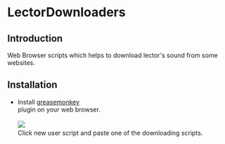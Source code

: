 # LectorDownloaders
## Introduction
Web Browser scripts which helps to download lector's sound from some websites.
## Installation
* Install <a href="https://addons.mozilla.org/en-US/firefox/addon/greasemonkey/">greasemonkey</a><br /> plugin on your web browser.
<br /><br />
<img src="https://imgur.com/ozfx2kE.png"><br />
Click new user script and paste one of the downloading scripts.


